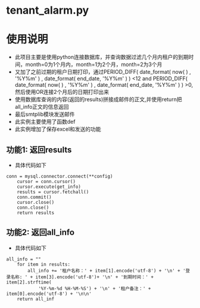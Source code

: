 # tenant_alarm.py

使用说明
========

- 此项目主要是使用python连接数据库，并查询数据过滤几个月内租户的到期时间，month=0为1个月内，month=1为2个月，month=2为3个月
- 又加了之前过期的租户日期打印，通过PERIOD_DIFF( date_format( now( ) , '%Y%m' ) , date_format( end_date, '%Y%m' ) ) <12 and PERIOD_DIFF( date_format( now( ) , '%Y%m' ) , date_format( end_date, '%Y%m' ) ) >0,然后使用OR连接2个月后的日期打印出来
- 使用数据库查询的内容(返回的results)拼接成邮件的正文,并使用return把all_info正文的信息返回
- 最后smtplib模块发送邮件
- 此实例主要使用了函数def
- 此实例增加了保存excel和发送的功能


功能1: 返回results
--------------
* 具体代码如下
```
conn = mysql.connector.connect(**config)
    cursor = conn.cursor()
    cursor.execute(get_info)
    results = cursor.fetchall()
    conn.commit()
    cursor.close()
    conn.close()
    return results
```
功能2: 返回all_info
--------------
* 具体代码如下
```
all_info = ""
    for item in results:
        all_info += '租户名称：' + item[1].encode('utf-8') + '\n' + '登录名称: ' + item[3].encode('utf-8')+ '\n' + '到期时间：' + item[2].strftime(
            '%Y-%m-%d %H-%M-%S') + '\n' + '租户备注：' + item[0].encode('utf-8') + '\n\n'
    return all_inf
```
